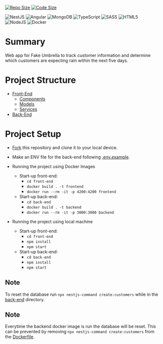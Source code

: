 [![Repo Size](https://img.shields.io/github/repo-size/araff-16/Fake-Umbrella?style=for-the-badge)]()
[![Code Size](https://img.shields.io/github/languages/code-size/araff-16/Fake-Umbrella?style=for-the-badge)]()

![NestJS](https://img.shields.io/badge/nestjs-%23E0234E.svg?style=for-the-badge&logo=nestjs&logoColor=white)
![Angular](https://img.shields.io/badge/angular-%23DD0031.svg?style=for-the-badge&logo=angular&logoColor=white)
![MongoDB](https://img.shields.io/badge/MongoDB-%234ea94b.svg?style=for-the-badge&logo=mongodb&logoColor=white)
![TypeScript](https://img.shields.io/badge/typescript-%23007ACC.svg?style=for-the-badge&logo=typescript&logoColor=white)
![SASS](https://img.shields.io/badge/SASS-hotpink.svg?style=for-the-badge&logo=SASS&logoColor=white)
![HTML5](https://img.shields.io/badge/html5-%23E34F26.svg?style=for-the-badge&logo=html5&logoColor=white)
![NodeJS](https://img.shields.io/badge/node.js-6DA55F?style=for-the-badge&logo=node.js&logoColor=white)
![Docker](https://img.shields.io/badge/docker-%230db7ed.svg?style=for-the-badge&logo=docker&logoColor=white)

# Summary

Web app for Fake Umbrella to track customer information and determine which customers are expecting rain within the next five days.

# Project Structure

- [Front-End](/front-end)
  - [Components](/front-end/src/app/Components)
  - [Models](/Client/src/app/Models)
  - [Services](/Client/src/app/Services)
- [Back-End](/back-end)

# Project Setup

- [Fork](https://github.com/araff-16/Fake-Umbrella/fork) this repository and clone it to your local device.
- Make an ENV file for the back-end following [.env.example](/back-end/.example).

- Running the project using Docker Images
  - Start-up front-end:
    - `cd front-end`
    - `docker build . -t frontend`
    - `docker run --rm -it -p 4200:4200 frontend`
  - Start-up back-end:
    - `cd back-end`
    - `docker build . -t backend`
    - `docker run --rm -it -p 3000:3000 backend`
- Running the project using local machine
  - Start-up front-end:
    - `cd front-end`
    - `npm install`
    - `npm start`
  - Start-up back-end:
    - `cd back-end`
    - `npm install`
    - `npm start`

## Note

To reset the database run `npx nestjs-command create:customers` while in the [back-end](/back-end) directory.

## Note

Everytime the backend docker image is run the database will be reset. This can be prevented by removing `npx nestjs-command create:customers` from the [Dockerfile](/back-end/DockerFile).
